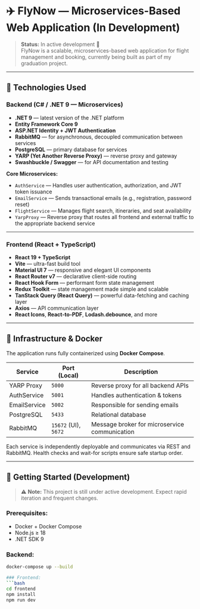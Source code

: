 # ✈️ FlyNow — Microservices-Based Web Application (In Development)

> **Status:** In active development 🚧  
> FlyNow is a scalable, microservices-based web application for flight management and booking, currently being built as part of my graduation project.

---

## 🔧 Technologies Used

### Backend (C# / .NET 9 — Microservices)

- **.NET 9** — latest version of the .NET platform
- **Entity Framework Core 9**
- **ASP.NET Identity + JWT Authentication**
- **RabbitMQ** — for asynchronous, decoupled communication between services
- **PostgreSQL** — primary database for services
- **YARP (Yet Another Reverse Proxy)** — reverse proxy and gateway
- **Swashbuckle / Swagger** — for API documentation and testing

**Core Microservices:**
- `AuthService` — Handles user authentication, authorization, and JWT token issuance
- `EmailService` — Sends transactional emails (e.g., registration, password reset)
- `FlightService` — Manages flight search, itineraries, and seat availability
- `YarpProxy` — Reverse proxy that routes all frontend and external traffic to the appropriate backend service

---

### Frontend (React + TypeScript)

- **React 19 + TypeScript**
- **Vite** — ultra-fast build tool
- **Material UI 7** — responsive and elegant UI components
- **React Router v7** — declarative client-side routing
- **React Hook Form** — performant form state management
- **Redux Toolkit** — state management made simple and scalable
- **TanStack Query (React Query)** — powerful data-fetching and caching layer
- **Axios** — API communication layer
- **React Icons**, **React-to-PDF**, **Lodash.debounce**, and more

---

## 🐳 Infrastructure & Docker

The application runs fully containerized using **Docker Compose**.

| Service       | Port (Local) | Description                         |
|---------------|--------------|-------------------------------------|
| YARP Proxy    | `5000`       | Reverse proxy for all backend APIs  |
| AuthService   | `5001`       | Handles authentication & tokens     |
| EmailService  | `5002`       | Responsible for sending emails      |
| PostgreSQL    | `5433`       | Relational database                 |
| RabbitMQ      | `15672` (UI), `5672` | Message broker for microservice communication |

Each service is independently deployable and communicates via REST and RabbitMQ. Health checks and wait-for scripts ensure safe startup order.

---

## 🚀 Getting Started (Development)

> ⚠️ **Note:** This project is still under active development. Expect rapid iteration and frequent changes.

### Prerequisites:
- Docker + Docker Compose
- Node.js ≥ 18
- .NET SDK 9

### Backend:
```bash
docker-compose up --build

### Frontend:
```bash
cd frontend
npm install
npm run dev
